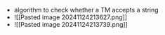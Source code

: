 - algorithm to check whether a TM accepts a string
- ![[Pasted image 20241124213627.png]]
- ![[Pasted image 20241124213739.png]]